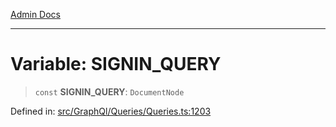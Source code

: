 [Admin Docs](/)

***

# Variable: SIGNIN\_QUERY

> `const` **SIGNIN\_QUERY**: `DocumentNode`


Defined in: [src/GraphQl/Queries/Queries.ts:1203](https://github.com/PalisadoesFoundation/talawa-admin/blob/main/src/GraphQl/Queries/Queries.ts#L1203)
